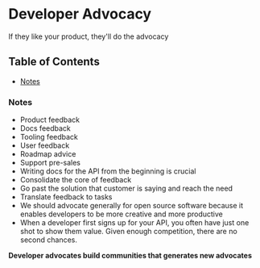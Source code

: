 # Developer Advocacy 

If they like your product, they'll do the advocacy

## Table of Contents

* [Notes](#notes)<br>

### Notes

- Product feedback
- Docs feedback
- Tooling feedback
- User feedback
- Roadmap advice
- Support pre-sales
- Writing docs for the API from the beginning is crucial
- Consolidate the core of feedback
- Go past the solution that customer is saying and reach the need
- Translate feedback to tasks
- We should advocate generally for open source software because it enables developers to be more creative and more productive
- When a developer first signs up for your API, you often have just one shot to show them value. Given enough competition, there are no second chances.

**Developer advocates build communities that generates new advocates**

